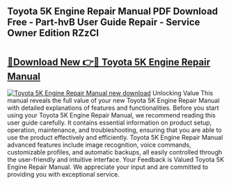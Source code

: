 ## Toyota 5K Engine Repair Manual PDF Download Free - Part-hvB User Guide Repair - Service Owner Edition RZzCl

# <h2><a href="http://bc70027.oget.top/?id=Toyota+5K+Engine+Repair+Manual">🔗Download New 👉🔴 Toyota 5K Engine Repair Manual</a></h2>

[![Toyota 5K Engine Repair Manual new download](https://i.imgur.com/5g1atiW.png)](http://bc70027.oget.top/?id=Toyota+5K+Engine+Repair+Manual)
Unlocking Value This manual reveals the full value of your new Toyota 5K Engine Repair Manual with detailed explanations of features and functionalities. Before you start using your Toyota 5K Engine Repair Manual, we recommend reading this user guide carefully. It contains essential information on product setup, operation, maintenance, and troubleshooting, ensuring that you are able to use the product effectively and efficiently. Toyota 5K Engine Repair Manual advanced features include image recognition, voice commands, customizable profiles, and automatic backups, all easily controlled through the user-friendly and intuitive interface. Your Feedback is Valued Toyota 5K Engine Repair Manual. We appreciate your input and are committed to providing you with exceptional service.

